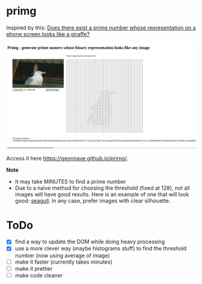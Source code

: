 # primg

Inspired by this: [Does there exist a prime number whose representation on a phone screen looks like a giraffe?](https://www.reddit.com/r/math/comments/7qpfls/does_there_exist_a_prime_number_whose/?st=jcwjmz50&sh=1dfbb1b2)

![screenshot](screenshot.png "Screenshot")

Access it here https://geonnave.github.io/primg/.

**Note**
- It may take MINUTES to find a prime number
- Due to a naive method for choosing the threshold (fixed at 128), not all images will have good results. Here is an example of one that will look good: [seagull](https://i.ytimg.com/vi/mjUvJnjhlhY/maxresdefault.jpg). In any case, prefer images with clear silhouette.

# ToDo

- [x] find a way to update the DOM while doing heavy processing
- [x] use a more clever way (maybe histograms stuff) to find the threshold number (now using average of image)
- [ ] make it faster (currently takes minutes)
- [ ] make it prettier
- [ ] make code cleaner
